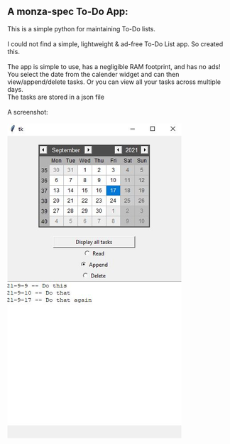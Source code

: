 ## A monza-spec To-Do App:
This is a simple python for maintaining To-Do lists.<br><br>
I could not find a simple, lightweight & ad-free To-Do List app. So created this.<br><br>
The app is simple to use, has a negligible RAM footprint, and has no ads!<br>
You select the date from the calender widget and can then view/append/delete tasks. Or you can view 
all your tasks across multiple days.<br> The tasks are stored in a json file<br>
<br>A screenshot:<br><br>
<kbd>![alt text](Capture.JPG)</kbd>

